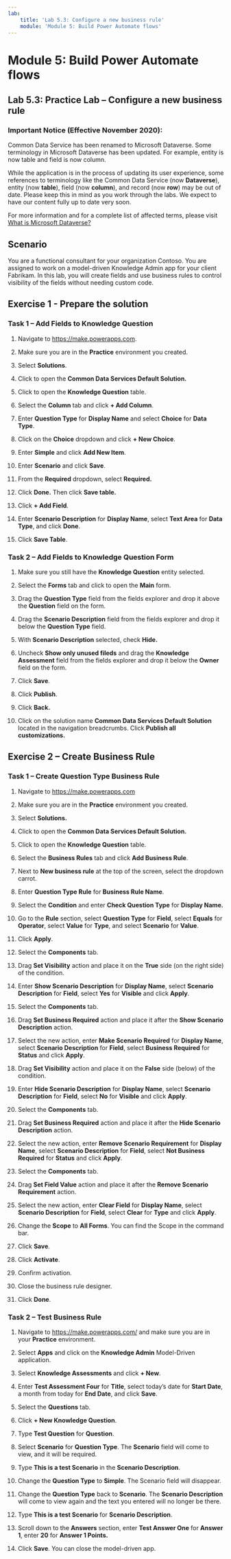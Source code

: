 ```yaml
---
lab:
    title: 'Lab 5.3: Configure a new business rule'
    module: 'Module 5: Build Power Automate flows'
---
```


Module 5: Build Power Automate flows
========================

## Lab 5.3: Practice Lab – Configure a new business rule

### Important Notice (Effective November 2020):
Common Data Service has been renamed to Microsoft Dataverse. Some terminology in Microsoft Dataverse has been updated. For example, entity is now table and field is now column. 

While the application is in the process of updating its user experience, some references to terminology like the Common Data Service (now **Dataverse**), entity (now **table**), field (now **column**), and record (now **row**) may be out of date. Please keep this in mind as you work through the labs. We expect to have our content fully up to date very soon. 

For more information and for a complete list of affected terms, please visit [What is Microsoft Dataverse?](https://docs.microsoft.com/en-us/powerapps/maker/common-data-service/data-platform-intro#terminology-updates)

Scenario
--------

You are a functional consultant for your organization Contoso. You are assigned
to work on a model-driven Knowledge Admin app for your client Fabrikam. In this
lab, you will create fields and use business rules to control visibility of the
fields without needing custom code.

Exercise 1 - Prepare the solution
----------------------------------

### Task 1 – Add Fields to Knowledge Question

1.  Navigate to <https://make.powerapps.com>.

2.  Make sure you are in the **Practice** environment you created.

3.  Select **Solutions**.

4.  Click to open the **Common Data Services Default Solution.** 

5.  Click to open the **Knowledge Question** table.

6.  Select the **Column** tab and click **+ Add Column**.

7.  Enter **Question Type** for **Display Name** and select **Choice** for
    **Data Type**.

8.  Click on the **Choice** dropdown and click **+ New Choice**.

9.  Enter **Simple** and click **Add New Item**.

10. Enter **Scenario** and click **Save**.

11. From the **Required** dropdown, select **Required.**

12. Click **Done.** Then click **Save table.**

13. Click **+ Add Field**.

14. Enter **Scenario Description** for **Display Name**, select **Text Area**
    for **Data Type**, and click **Done**.

15. Click **Save Table**.

### Task 2 – Add Fields to Knowledge Question Form

1.  Make sure you still have the **Knowledge Question** entity selected.

2.  Select the **Forms** tab and click to open the **Main** form.

4.  Drag the **Question Type** field from the fields explorer and drop it above the **Question** field on the form.
    
3.  Drag the **Scenario Description** field from the fields explorer and drop it
    below the **Question Type** field. 

6.  With **Scenario Description** selected, check **Hide.**

7.  Uncheck **Show only unused fileds** and drag the **Knowledge Assessment** field from the fields explorer and drop it
    below the **Owner** field on the form.

8.  Click **Save**.

9.  Click **Publish**.

11. Click **Back.**

12. Click on the solution name **Common Data Services Default Solution** located in the
    navigation breadcrumbs. Click **Publish all customizations.**

Exercise 2 – Create Business Rule
---------------------------------

### Task 1 – Create Question Type Business Rule

1.  Navigate to <https://make.powerapps.com>

2.  Make sure you are in the **Practice** environment you created.

3.  Select **Solutions.**

4.  Click to open the **Common Data Services Default Solution.**

5.  Click to open the **Knowledge Question** table.

6.  Select the **Business Rules** tab and click **Add Business Rule**.

7.  Next to **New business rule** at the top of the screen, select the dropdown carrot. 

8.  Enter **Question Type Rule** for **Business Rule Name**.

9.  Select the **Condition** and enter **Check Question Type** for **Display
    Name.**

10. Go to the **Rule** section, select **Question Type** for **Field**, select
    **Equals** for **Operator**, select **Value** for **Type**, and select
    **Scenario** for **Value**.

11. Click **Apply**.

12. Select the **Components** tab.

13. Drag **Set Visibility** action and place it on the **True** side (on the
    right side) of the condition.

14. Enter **Show Scenario Description** for **Display Name**, select **Scenario
    Description** for **Field**, select **Yes** for **Visible** and click
    **Apply**.

15. Select the **Components** tab.

16. Drag **Set Business Required** action and place it after the **Show Scenario
    Description** action.

17. Select the new action, enter **Make Scenario Required** for **Display
    Name**, select **Scenario Description** for **Field**, select **Business
    Required** for **Status** and click **Apply**.

18. Drag **Set Visibility** action and place it on the **False** side (below) of
    the condition.

19. Enter **Hide Scenario Description** for **Display Name**, select **Scenario
    Description** for **Field**, select **No** for **Visible** and click
    **Apply**.

20. Select the **Components** tab.

21. Drag **Set Business Required** action and place it after the **Hide Scenario
    Description** action.

22. Select the new action, enter **Remove Scenario Requirement** for **Display
    Name**, select **Scenario Description** for **Field**, select **Not Business
    Required** for **Status** and click **Apply**.

23. Select the **Components** tab.

24. Drag **Set Field Value** action and place it after the **Remove Scenario
    Requirement** action.

25. Select the new action, enter **Clear Field** for **Display Name**, select
    **Scenario Description** for **Field**, select **Clear** for **Type** and
    click **Apply**.

26. Change the **Scope** to **All Forms**. You can find the Scope in the command
    bar.

27. Click **Save**.

28. Click **Activate**.

29. Confirm activation.

30. Close the business rule designer.

31. Click **Done**.

### Task 2 – Test Business Rule

1.  Navigate to <https://make.powerapps.com/> and make sure you are in your **Practice** environment.

2.  Select **Apps** and click on the **Knowledge Admin** Model-Driven
    application.

3.  Select **Knowledge Assessments** and click **+ New**.

4.  Enter **Test Assessment Four** for **Title**, select today’s date for **Start
    Date**, a month from today for **End Date**, and click **Save**.

5.  Select the **Questions** tab.

6.  Click **+ New Knowledge Question**.

12. Type **Test Question** for **Question**.

7.  Select **Scenario** for **Question Type**. The **Scenario** field will come
    to view, and it will be required.

8.  Type **This is a test Scenario** in the **Scenario Description**.

9.  Change the **Question Type** to **Simple**. The Scenario field will
    disappear.

10. Change the **Question Type** back to **Scenario**. The **Scenario
    Description** will come to view again and the text you entered will no
    longer be there.

11. Type **This is a test Scenario** for **Scenario Description**.

13. Scroll down to the **Answers** section, enter **Test Answer One** for
    **Answer 1**, enter **20** for **Answer 1 Points.**

14. Click **Save**. You can close the model-driven app.
